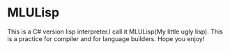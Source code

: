 MLULisp
=======
This is a C# version lisp interpreter.I call it MLULisp(My little ugly lisp).
This is a practice for compiler and for language builders.
Hope you enjoy!


